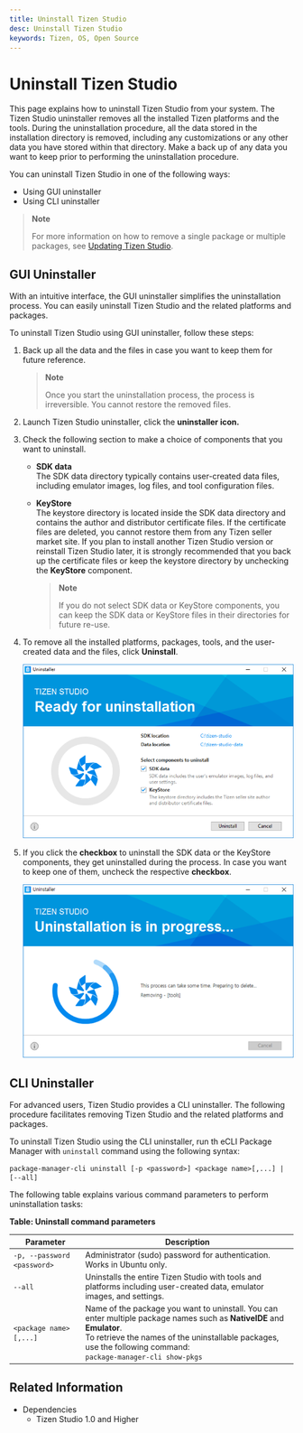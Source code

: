 ```yaml
---
title: Uninstall Tizen Studio
desc: Uninstall Tizen Studio
keywords: Tizen, OS, Open Source
---
```



# Uninstall Tizen Studio

This page explains how to uninstall Tizen Studio from your system. The Tizen Studio uninstaller removes all the installed Tizen platforms and the tools. During the uninstallation procedure, all the data stored in the installation directory is removed, including any customizations or any other data you have stored within that directory. Make a back up of any data you want to keep prior to performing the uninstallation procedure.

You can uninstall Tizen Studio in one of the following ways: 
- Using GUI uninstaller
- Using CLI uninstaller

> **Note**
>  
> For more information on how to remove a single package or multiple packages, see [Updating Tizen Studio](./tizenstudio/setup/update-sdk/).

## GUI Uninstaller

With an intuitive interface, the GUI uninstaller simplifies the uninstallation process. You can easily uninstall Tizen Studio and the related platforms and packages. 

To uninstall Tizen Studio using GUI uninstaller, follow these steps:

1. Back up all the data and the files in case you want to keep them for future reference. 
   > **Note**
   >
   > Once you start the uninstallation process, the process is irreversible. You cannot restore the removed files.
2. Launch Tizen Studio uninstaller, click the **uninstaller icon.**
3. Check the following section to make a choice of components that you want to uninstall. 

   - **SDK data**  
   The SDK data directory typically contains user-created data files, including emulator images, log files, and tool configuration files.

   - **KeyStore**  
   The keystore directory is located inside the SDK data directory and contains the author and distributor certificate files. If the certificate files are deleted, you cannot restore them from any Tizen seller market site. If you plan to install another Tizen Studio version or reinstall Tizen Studio later, it is strongly recommended that you back up the certificate files or keep the keystore directory by unchecking the **KeyStore** component.

     > **Note**  
     > 
     > If you do not select SDK data or KeyStore components, you can keep the SDK data or KeyStore files in their directories for future re-use.

4. To remove all the installed platforms, packages, tools, and the user-created data and the files, click **Uninstall**.

   ![Uninstaller selections](./tizenstudio/setup/media/uninstall_sdk_selection.png)

5. If you click the **checkbox** to uninstall the SDK data or the KeyStore components, they get uninstalled during the process. In case you want to keep one of them, uncheck the respective **checkbox**.

   ![Uninstallation in progress](./tizenstudio/setup/media/uninstall_sdk_progress.png)

## CLI Uninstaller

For advanced users, Tizen Studio provides a CLI uninstaller. The following procedure facilitates removing Tizen Studio and the related platforms and packages. 

To uninstall Tizen Studio using the CLI uninstaller, run th eCLI Package Manager with `uninstall` command using the following syntax:

   ```
   package-manager-cli uninstall [-p <password>] <package name>[,...] | [--all]
   ```

The following table explains various command parameters to perform uninstallation tasks:

**Table: Uninstall command parameters**

| Parameter                   | Description                              |
|---------------------------|----------------------------------------|
| `-p, --password <password>` | Administrator (sudo) password for authentication.<br> Works in Ubuntu only. |
| `--all`                     | Uninstalls the entire Tizen Studio with tools and platforms including user-created data, emulator images, and settings. |
| `<package name>[,...]`        | Name of the package you want to uninstall. You can enter multiple package names such as **NativeIDE** and **Emulator**.<br>To retrieve the names of the uninstallable packages, use the following command:<br>`package-manager-cli show-pkgs` |

## Related Information
-  Dependencies
   - Tizen Studio 1.0 and Higher
